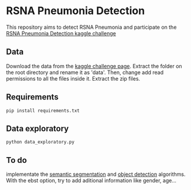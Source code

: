# RSNA Pneumonia Detection
This repository aims to detect RSNA Pneumonia and participate on the [RSNA Pneumonia Detection kaggle challenge](https://www.kaggle.com/c/rsna-pneumonia-detection-challenge) 

## Data
Download the data from the [kaggle challenge page](https://www.kaggle.com/c/rsna-pneumonia-detection-challenge/data). Extract the folder on the root directory and rename it as 'data'.
Then, change add read permissions to all the files inside it. Extract the zip files. 

## Requirements

```
pip install requirements.txt
```

## Data exploratory
```
python data_exploratory.py
```

## To do
implementate the [semantic segmentation](algorithms/semanticSegmentation) and [object detection](algorithms/objectDetection) algorithms.
With the ebst option, try to add aditional information like gender, age...
